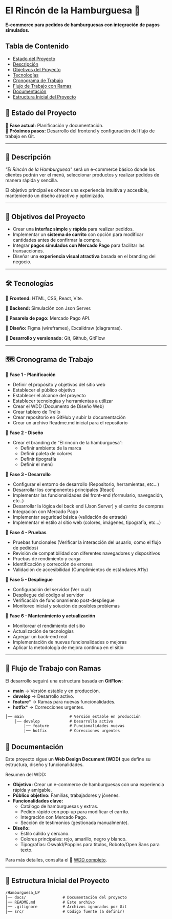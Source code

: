 # **El Rincón de la Hamburguesa 🍔**  
**E-commerce para pedidos de hamburguesas con integración de pagos simulados.**  

## Tabla de Contenido
- [Estado del Proyecto](#estado-del-proyecto)
- [Descripción](#descripción)
- [Objetivos del Proyecto](#objetivos-del-proyecto)
- [Tecnologías](#tecnologías)
- [Cronograma de Trabajo](#cronograma-de-trabajo)
- [Flujo de Trabajo con Ramas](#flujo-de-trabajo-con-ramas)
- [Documentación](#documentación)
- [Estructura Inicial del Proyecto](#estructura-inicial-del-proyecto)




## 🚀 **Estado del Proyecto**  
📌 **Fase actual:** Planificación y documentación.  
📌 **Próximos pasos:** Desarrollo del frontend y configuración del flujo de trabajo en Git.  

---

## 📖 **Descripción**  
*"El Rincón de la Hamburguesa"* será un e-commerce básico donde los clientes podrán ver el menú, seleccionar productos y realizar pedidos de manera rápida y sencilla.  

El objetivo principal es ofrecer una experiencia intuitiva y accesible, manteniendo un diseño atractivo y optimizado.  

---

## 🎯 **Objetivos del Proyecto**  

- Crear una **interfaz simple** y **rápida** para realizar pedidos.  
- Implementar un **sistema de carrito** con opción para modificar cantidades antes de confirmar la compra.  
- Integrar **pagos simulados con Mercado Pago** para facilitar las transacciones.  
- Diseñar una **experiencia visual atractiva** basada en el branding del negocio.  

---

## 🛠️ **Tecnologías**  

🔹 **Frontend:** HTML, CSS, React, Vite.  

🔹 **Backend:** Simulación con Json Server.  

🔹 **Pasarela de pago:** Mercado Pago API. 

🔹 **Diseño:** Figma (wireframes), Excalidraw (diagramas).

🔹 **Desarrollo y versionado:** Git, Github, GitFlow


---

## 🗺️ **Cronograma de Trabajo**  

🔹 **Fase 1 - Planificación**  

- Definir el propósito y objetivos del sitio web
- Establecer el público objetivo
- Establecer el alcance del proyecto
- Establecer tecnologías y herramientas a utilizar
- Crear el WDD (Documento de Diseño Web)
- Crear tablero de Trello
- Crear repositorio en GitHub y subir la documentación
- Crear un archivo Readme.md inicial para el repositorio


🔹 **Fase 2 - Diseño**

- Crear el branding de “El rincón de la hamburguesa”:
    - Definir ambiente de la marca
    - Definir paleta de colores
    - Definir tipografía
    - Definir el menú


🔹 **Fase 3 - Desarrollo**

- Configurar el entorno de desarrollo (Repositorio, herramientas, etc…)
- Desarrollar los componentes principales (React)
- Implementar las funcionalidades del front-end (formulario, navegación, etc..)
- Desarrollar la lógica del back end (Json Server) y el carrito de compras
- Integración con Mercado Pago
- Implementar seguridad básica (validación de entrada)
- Implementar el estilo al sitio web (colores, imágenes, tipografía, etc…)


🔹 **Fase 4 - Pruebas**

- Pruebas funcionales (Verificar la interacción del usuario, como el flujo de pedidos)
- Revisión de compatibilidad con diferentes navegadores y dispositivos
- Pruebas de rendimiento y carga
- Identificación y corrección de errores
- Validación de accesibilidad (Cumplimientos de estándares A11y)


🔹 **Fase 5 - Despliegue**

- Configuración del servidor (Ver cual)
- Despliegue del código al servidor
- Verificación de funcionamiento post-despliegue
- Monitoreo inicial y solución de posibles problemas


🔹 **Fase 6 - Mantenimiento y actualización**

- Monitorear el rendimiento del sitio
- Actualización de tecnologías
- Agregar un back-end real
- Implementación de nuevas funcionalidades o mejoras
- Aplicar la metodología de mejora continua en el sitio




---

## 🚀 **Flujo de Trabajo con Ramas**  

El desarrollo seguirá una estructura basada en **GitFlow**:  

- **main** → Versión estable y en producción.  
- **develop** → Desarrollo activo.  
- **feature*** → Ramas para nuevas funcionalidades.  
- **hotfix*** → Correcciones urgentes.  

```txt
│── main                    # Versión estable en producción  
    │── develop             # Desarrollo activo  
        │── feature         # Funcionalidades nuevas
        │── hotfix          # Corecciones urgentes 

```

## 📜 Documentación  

Este proyecto sigue un **Web Design Document (WDD)** que define su estructura, diseño y funcionalidades.  

Resumen del WDD:  
- **Objetivo:** Crear un e-commerce de hamburguesas con una experiencia rápida y amigable.  
- **Público objetivo:** Familias, trabajadores y jóvenes.  
- **Funcionalidades clave:**  
  - Catálogo de hamburguesas y extras.  
  - Pedido rápido con pop-up para modificar el carrito.  
  - Integración con Mercado Pago.  
  - Sección de testimonios (gestionada manualmente).  
- **Diseño:**  
  - Estilo cálido y cercano.  
  - Colores principales: rojo, amarillo, negro y blanco.  
  - Tipografías: Oswald/Poppins para títulos, Roboto/Open Sans para texto.  

Para más detalles, consulta el 📄 [WDD completo](/docs/WDD%20-%20El%20Rincón%20de%20la%20hamburguesa%20.pdf).



___
## 📂 **Estructura Inicial del Proyecto**  

```txt
/Hamburguesa_LP
│── docs/                # Documentación del proyecto  
│── README.md            # Este archivo  
│── .gitignore           # Archivos ignorados por Git  
│── src/                 # Código fuente (a definir)  
